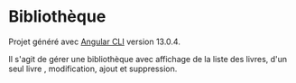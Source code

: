 # Bibliothèque

Projet généré avec [Angular CLI](https://github.com/angular/angular-cli) version 13.0.4.

Il s'agit de gérer une bibliothèque avec affichage de la liste des livres, d'un seul livre , modification, ajout et suppression.